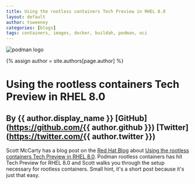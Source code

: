 ```yaml
---
title: Using the rootless containers Tech Preview in RHEL 8.0 
layout: default
author: tsweeney
categories: [blogs]
tags: containers, images, docker, buildah, podman, oci
---
```

![podman logo](https://podman.io/images/podman.svg)

{% assign author = site.authors[page.author] %}

# Using the rootless containers Tech Preview in RHEL 8.0 
## By {{ author.display_name }} [GitHub](https://github.com/{{ author.github }}) [Twitter](https://twitter.com/{{ author.twitter }})

Scott McCarty has a blog post on the [Red Hat Blog](https://www.redhat.com/en/blog) about [Using the rootless containers Tech Preview in RHEL 8.0](https://www.redhat.com/en/blog/using-rootless-containers-tech-preview-rhel-80).  Podman rootless containers has hit Tech Preview for RHEL 8.0 and Scott walks you through the setup necessary for rootless containers.  Small hint, it's a short post because it's just that easy.
